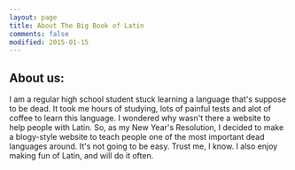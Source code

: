 ```yaml
---
layout: page
title: About The Big Book of Latin
comments: false
modified: 2015-01-15
---
```


## About us:

I am a regular high school student stuck learning a language that's suppose to be dead. It took me hours of studying, lots of painful tests and alot of coffee to learn this language. I wondered why wasn't there a website to help people with Latin. So, as my New Year's Resolution, I decided to make a blogy-style website to teach people one of the most important dead languages around. It's not going to be easy. Trust me, I know. I also enjoy making fun of Latin, and will do it often.